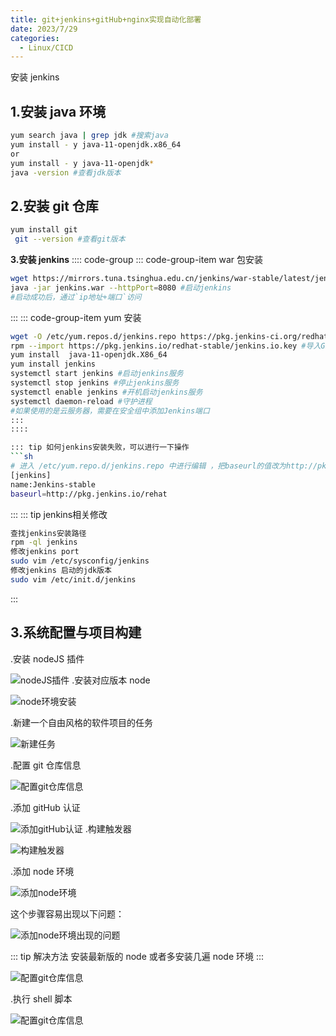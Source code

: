 ```yaml
---
title: git+jenkins+gitHub+nginx实现自动化部署
date: 2023/7/29
categories:
  - Linux/CICD
---
```


安装 jenkins

## 1.安装 java 环境

```sh
yum search java | grep jdk #搜索java
yum install - y java-11-openjdk.x86_64
or
yum install - y java-11-openjdk*
java -version #查看jdk版本

```

## 2.安装 git 仓库

```sh
yum install git
 git --version #查看git版本
```

**3.安装 jenkins**
:::: code-group
::: code-group-item war 包安装

```sh
wget https://mirrors.tuna.tsinghua.edu.cn/jenkins/war-stable/latest/jenkins.war #下载jenkins.war
java -jar jenkins.war --httpPort=8080 #启动jenkins
#启动成功后，通过`ip地址+端口`访问
```

:::
::: code-group-item yum 安装

````sh
wget -O /etc/yum.repos.d/jenkins.repo https://pkg.jenkins-ci.org/redhat-stable/jenkins.repo # 在yum.repos.d中添加jenkins源文件
rpm --import https://pkg.jenkins.io/redhat-stable/jenkins.io.key #导入GPG密钥以确保软件合法
yum install  java-11-openjdk.X86_64
yum install jenkins
systemctl start jenkins #启动jenkins服务
systemctl stop jenkins #停止jenkins服务
systemctl enable jenkins #开机启动jenkins服务
systemctl daemon-reload #守护进程
#如果使用的是云服务器，需要在安全组中添加Jenkins端口
:::
::::

::: tip 如何jenkins安装失败，可以进行一下操作
```sh
# 进入 /etc/yum.repo.d/jenkins.repo 中进行编辑 ，把baseurl的值改为http://pkg.jenkins.io/rehat
[jenkins]
name:Jenkins-stable
baseurl=http://pkg.jenkins.io/rehat
````

:::
::: tip jenkins相关修改
```sh
查找jenkins安装路径
rpm -ql jenkins
修改jenkins port
sudo vim /etc/sysconfig/jenkins
修改jenkins 启动的jdk版本
sudo vim /etc/init.d/jenkins

````

:::

## 3.系统配置与项目构建

.安装 nodeJS 插件

![nodeJS插件](/LINUX/CICD/CICD_1.png)
.安装对应版本 node

![node环境安装](/LINUX/CICD/CICD_2.png)

.新建一个自由风格的软件项目的任务

![新建任务](/LINUX/CICD/CICD_3.png)

.配置 git 仓库信息

![配置git仓库信息](/LINUX/CICD/CICD_4.png)

.添加 gitHub 认证

![添加gitHub认证](/LINUX/CICD/CICD_5.png)
.构建触发器

![构建触发器](/LINUX/CICD/CICD_6.png)

.添加 node 环境

![添加node环境](/LINUX/CICD/CICD_7.png)

这个步骤容易出现以下问题：

![添加node环境出现的问题](/LINUX/CICD/CICD_9.png)

::: tip 解决方法
安装最新版的 node 或者多安装几遍 node 环境
:::

![配置git仓库信息](/LINUX/CICD/CICD_7.png)

.执行 shell 脚本

![配置git仓库信息](/LINUX/CICD/CICD_8.png)

